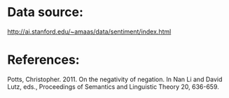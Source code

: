 # Data source:
http://ai.stanford.edu/~amaas/data/sentiment/index.html
# References:
Potts, Christopher. 2011. On the negativity of negation. In Nan Li and
David Lutz, eds., Proceedings of Semantics and Linguistic Theory 20,
636-659.
